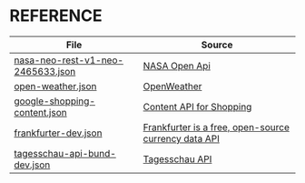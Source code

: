 REFERENCE
=========

| File                                                                                 | Source                                                                                                        |
|--------------------------------------------------------------------------------------|---------------------------------------------------------------------------------------------------------------|
| [nasa-neo-rest-v1-neo-2465633.json](/tests/integration/DefinitionGenerator/data/json-samples/nasa-neo-rest-v1-neo-2465633.json) | [NASA Open Api](https://api.nasa.gov/neo/rest/v1/neo/2465633?api_key=DEMO_KEY)                                |
| [open-weather.json](/tests/integration/DefinitionGenerator/data/json-samples/open-weather.json)                            | [OpenWeather](https://openweathermap.org/current#example_JSON)                                                |
| [google-shopping-content.json](/tests/integration/DefinitionGenerator/data/json-samples/google-shopping-content.json)   | [Content API for Shopping](https://developers.google.com/shopping-content/guides/products/products-api?hl=en) |
| [frankfurter-dev.json](/tests/integration/DefinitionGenerator/data/json-samples/frankfurter-dev-v1.json)                   | [Frankfurter is a free, open-source currency data API](https://api.frankfurter.dev/v1/latest)                 |
| [tagesschau-api-bund-dev.json](/tests/integration/DefinitionGenerator/data/json-samples/tagesschau-api-bund-dev-v2.json)   | [Tagesschau API](https://tagesschau.api.bund.dev)                                                             |
